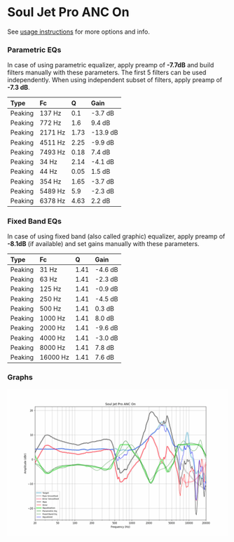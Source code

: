 # Soul Jet Pro ANC On
See [usage instructions](https://github.com/jaakkopasanen/AutoEq#usage) for more options and info.

### Parametric EQs
In case of using parametric equalizer, apply preamp of **-7.7dB** and build filters manually
with these parameters. The first 5 filters can be used independently.
When using independent subset of filters, apply preamp of **-7.3 dB**.

| Type    | Fc      |    Q | Gain     |
|:--------|:--------|:-----|:---------|
| Peaking | 137 Hz  | 0.1  | -3.7 dB  |
| Peaking | 772 Hz  | 1.6  | 9.4 dB   |
| Peaking | 2171 Hz | 1.73 | -13.9 dB |
| Peaking | 4511 Hz | 2.25 | -9.9 dB  |
| Peaking | 7493 Hz | 0.18 | 7.4 dB   |
| Peaking | 34 Hz   | 2.14 | -4.1 dB  |
| Peaking | 44 Hz   | 0.05 | 1.5 dB   |
| Peaking | 354 Hz  | 1.65 | -3.7 dB  |
| Peaking | 5489 Hz | 5.9  | -2.3 dB  |
| Peaking | 6378 Hz | 4.63 | 2.2 dB   |

### Fixed Band EQs
In case of using fixed band (also called graphic) equalizer, apply preamp of **-8.1dB**
(if available) and set gains manually with these parameters.

| Type    | Fc       |    Q | Gain    |
|:--------|:---------|:-----|:--------|
| Peaking | 31 Hz    | 1.41 | -4.6 dB |
| Peaking | 63 Hz    | 1.41 | -2.3 dB |
| Peaking | 125 Hz   | 1.41 | -0.9 dB |
| Peaking | 250 Hz   | 1.41 | -4.5 dB |
| Peaking | 500 Hz   | 1.41 | 0.3 dB  |
| Peaking | 1000 Hz  | 1.41 | 8.0 dB  |
| Peaking | 2000 Hz  | 1.41 | -9.6 dB |
| Peaking | 4000 Hz  | 1.41 | -3.0 dB |
| Peaking | 8000 Hz  | 1.41 | 7.8 dB  |
| Peaking | 16000 Hz | 1.41 | 7.6 dB  |

### Graphs
![](./Soul%20Jet%20Pro%20ANC%20On.png)